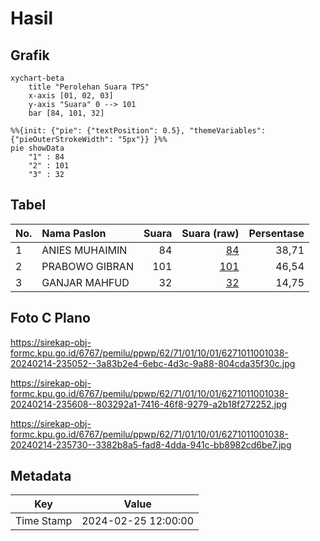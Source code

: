# Hasil

## Grafik

```mermaid
xychart-beta
    title "Perolehan Suara TPS"
    x-axis [01, 02, 03]
    y-axis "Suara" 0 --> 101
    bar [84, 101, 32]
```

```mermaid
%%{init: {"pie": {"textPosition": 0.5}, "themeVariables": {"pieOuterStrokeWidth": "5px"}} }%%
pie showData
    "1" : 84
    "2" : 101
    "3" : 32
```

## Tabel

| No. | Nama Paslon    | Suara | Suara (raw) | Persentase |
|:--- |:-------------- | -----:| -----------:| ----------:|
| 1   | ANIES MUHAIMIN | 84    | [84][p-1]   | 38,71      |
| 2   | PRABOWO GIBRAN | 101   | [101][p-2]  | 46,54      |
| 3   | GANJAR MAHFUD  | 32    | [32][p-3]   | 14,75      |


[p-1]: https://github.com/gigit-pemilu/pemilu-2024-62-kalimantan-tengah/blob/main/pilpres/hitung-suara/sub/62-kalimantan-tengah/sub/71-kota-palangkaraya/sub/01-pahandut/sub/1001-pahandut/sub/038-tps/sub/paslon-1.txt
[p-2]: https://github.com/gigit-pemilu/pemilu-2024-62-kalimantan-tengah/blob/main/pilpres/hitung-suara/sub/62-kalimantan-tengah/sub/71-kota-palangkaraya/sub/01-pahandut/sub/1001-pahandut/sub/038-tps/sub/paslon-2.txt
[p-3]: https://github.com/gigit-pemilu/pemilu-2024-62-kalimantan-tengah/blob/main/pilpres/hitung-suara/sub/62-kalimantan-tengah/sub/71-kota-palangkaraya/sub/01-pahandut/sub/1001-pahandut/sub/038-tps/sub/paslon-3.txt

## Foto C Plano

https://sirekap-obj-formc.kpu.go.id/6767/pemilu/ppwp/62/71/01/10/01/6271011001038-20240214-235052--3a83b2e4-6ebc-4d3c-9a88-804cda35f30c.jpg

https://sirekap-obj-formc.kpu.go.id/6767/pemilu/ppwp/62/71/01/10/01/6271011001038-20240214-235608--803292a1-7416-46f8-9279-a2b18f272252.jpg

https://sirekap-obj-formc.kpu.go.id/6767/pemilu/ppwp/62/71/01/10/01/6271011001038-20240214-235730--3382b8a5-fad8-4dda-941c-bb8982cd6be7.jpg


## Metadata

| Key        | Value               |
| ---------- | ------------------- |
| Time Stamp | 2024-02-25 12:00:00 |



